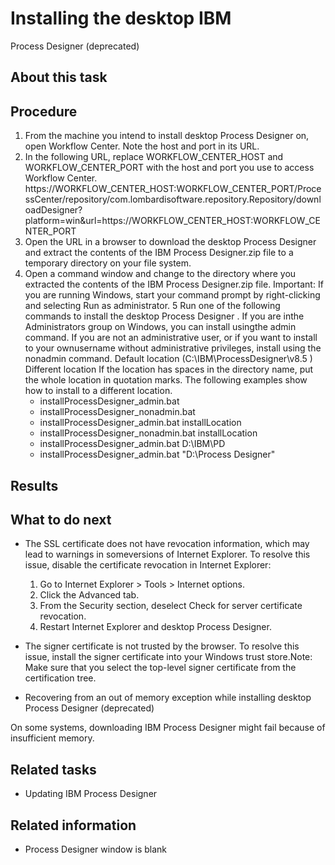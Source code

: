 # Installing the desktop IBM
Process Designer
(deprecated)

## About this task

## Procedure

1. From the machine you intend to install desktop Process Designer on, open
Workflow Center. Note the
host and port in its URL.
2. In the following URL, replace WORKFLOW\_CENTER\_HOST and
WORKFLOW\_CENTER\_PORT with the host and port you use to access Workflow Center. 
 https://WORKFLOW\_CENTER\_HOST:WORKFLOW\_CENTER\_PORT/ProcessCenter/repository/com.lombardisoftware.repository.Repository/downloadDesigner?platform=win&url=https://WORKFLOW\_CENTER\_HOST:WORKFLOW\_CENTER\_PORT
3. Open the URL in a browser to download the desktop Process Designer and extract
the contents of the IBM Process Designer.zip file to a temporary directory on
your file system.
4. Open a command window and change to the
directory where you extracted the contents of the IBM Process
Designer.zip file. Important: If
you are running Windows, start your command prompt
by right-clicking and selecting Run as administrator.
5 Run one of the following commands to install the desktop Process Designer . If you are inthe Administrators group on Windows, you can install usingthe admin command. If you are not an administrative user, or if you want to install to your ownusername without administrative privileges, install using the nonadmin command. Default location (C:\IBM\ProcessDesigner\v8.5 ) Different location If the location has spaces in the directory name, put the whole location in quotation marks. The following examples show how to install to a different location.
    - installProcessDesigner\_admin.bat
    - installProcessDesigner\_nonadmin.bat
    - installProcessDesigner\_admin.bat
installLocation
    - installProcessDesigner\_nonadmin.bat
installLocation
    - installProcessDesigner\_admin.bat D:\IBM\PD
    - installProcessDesigner\_admin.bat "D:\Process Designer\"

## Results

## What to do next

- The SSL certificate does not have revocation information, which may lead to warnings in someversions of Internet Explorer. To resolve this issue, disable the certificate revocation in Internet Explorer:
    1. Go to Internet Explorer > Tools > Internet options.
    2. Click the Advanced tab.
    3. From the Security section, deselect Check for server certificate
revocation.
    4. Restart Internet Explorer and desktop Process Designer.
- The signer certificate is not trusted by the browser. To resolve this issue, install the signer
certificate into your Windows trust store.Note: Make sure
that you select the top-level signer certificate from the certification tree.

- Recovering from an out of memory exception while installing desktop Process Designer (deprecated)

On some systems, downloading IBM Process Designer might fail because of insufficient memory.

## Related tasks

- Updating IBM Process Designer

## Related information

- Process Designer window is blank